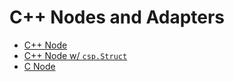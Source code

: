 # C++ Nodes and Adapters

- [C++ Node](./1_cpp_node/)
- [C++ Node w/ `csp.Struct`](./2_cpp_node_with_struct/)
- [C Node](./3_c_node/)

